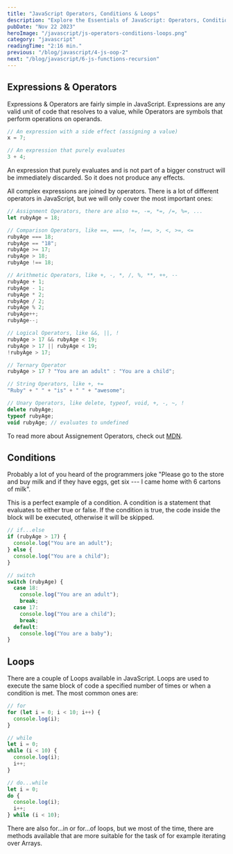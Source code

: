 ```yaml
---
title: "JavaScript Operators, Conditions & Loops"
description: "Explore the Essentials of JavaScript: Operators, Conditions, Loops, Functions, and Recursion. Dive into this comprehensive guide demystifying key concepts in JavaScript programming. Unlock the power of operators, master conditional statements, harness the potential of loops, understand the functionality of functions, and delve into the elegance of recursion. Elevate your coding prowess with this insightful blog post!"
pubDate: "Nov 22 2023"
heroImage: "/javascript/js-operators-conditions-loops.png"
category: "javascript"
readingTime: "2:16 min."
previous: "/blog/javascript/4-js-oop-2"
next: "/blog/javascript/6-js-functions-recursion"
---
```


## Expressions & Operators

Expressions & Operators are fairly simple in JavaScript. Expressions are any valid unit of code that resolves to a value, while Operators are symbols that perform operations on operands.

```javascript
// An expression with a side effect (assigning a value)
x = 7;

// An expression that purely evaluates
3 + 4;
```

An expression that purely evaluates and is not part of a bigger construct will be immediately discarded. So it does not produce any effects.

All complex expressions are joined by operators. There is a lot of different operators in JavaScript, but we will only cover the most important ones:

```javascript
// Assignment Operators, there are also +=, -=, *=, /=, %=, ...
let rubyAge = 18;

// Comparison Operators, like ==, ===, !=, !==, >, <, >=, <=
rubyAge === 18;
rubyAge == "18";
rubyAge >= 17;
rubyAge > 18;
rubyAge !== 18;

// Arithmetic Operators, like +, -, *, /, %, **, ++, --
rubyAge + 1;
rubyAge - 1;
rubyAge * 2;
rubyAge / 2;
rubyAge % 2;
rubyAge++;
rubyAge--;

// Logical Operators, like &&, ||, !
rubyAge > 17 && rubyAge < 19;
rubyAge > 17 || rubyAge < 19;
!rubyAge > 17;

// Ternary Operator
rubyAge > 17 ? "You are an adult" : "You are a child";

// String Operators, like +, +=
"Ruby" + " " + "is" + " " + "awesome";

// Unary Operators, like delete, typeof, void, +, -, ~, !
delete rubyAge;
typeof rubyAge;
void rubyAge; // evaluates to undefined
```

To read more about Assignement Operators, check out [MDN](https://developer.mozilla.org/en-US/docs/Web/JavaScript/Reference/Operators).

## Conditions

Probably a lot of you heard of the programmers joke "Please go to the store and buy milk and if they have eggs, get six --- I came home with 6 cartons of milk".

This is a perfect example of a condition. A condition is a statement that evaluates to either true or false. If the condition is true, the code inside the block will be executed, otherwise it will be skipped.

```javascript
// if...else
if (rubyAge > 17) {
  console.log("You are an adult");
} else {
  console.log("You are a child");
}

// switch
switch (rubyAge) {
  case 18:
    console.log("You are an adult");
    break;
  case 17:
    console.log("You are a child");
    break;
  default:
    console.log("You are a baby");
}
```

## Loops

There are a couple of Loops available in JavaScript. Loops are used to execute the same block of code a specified number of times or when a condition is met. The most common ones are:

```javascript
// for
for (let i = 0; i < 10; i++) {
  console.log(i);
}

// while
let i = 0;
while (i < 10) {
  console.log(i);
  i++;
}

// do...while
let i = 0;
do {
  console.log(i);
  i++;
} while (i < 10);
```

There are also for...in or for...of loops, but we most of the time, there are methods available that are more suitable for the task of for example iterating over Arrays.
